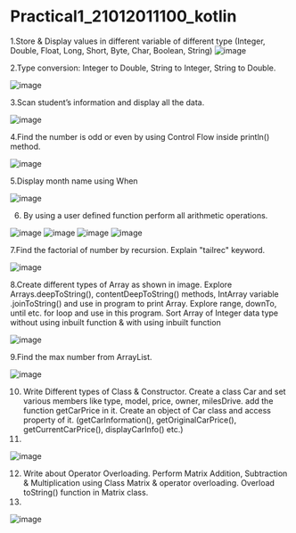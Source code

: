 # Practical1_21012011100_kotlin
1.Store & Display values in different variable of different type (Integer, Double, Float, Long, Short, Byte, Char, Boolean, String)
![image](https://github.com/Priyansh20patel/Practical1_21012011100_kotlin/assets/98640432/dfd841da-5856-460f-94e5-523d8602d2d7)

2.Type conversion:
Integer to Double, String to Integer, String to Double.

![image](https://github.com/Priyansh20patel/Practical1_21012011100_kotlin/assets/98640432/3cdb175e-d253-455b-8a14-2b0d16820d5a)



3.Scan student’s information and display all the data.


![image](https://github.com/Priyansh20patel/Practical1_21012011100_kotlin/assets/98640432/4608b276-f00a-426c-88cb-23822b56eb19)

4.Find the number is odd or even by using Control Flow inside println() method.

![image](https://github.com/Priyansh20patel/Practical1_21012011100_kotlin/assets/98640432/f12b4ec3-6816-4b17-be1b-3a92b68be0a6)

5.Display month name using When

![image](https://github.com/Priyansh20patel/Practical1_21012011100_kotlin/assets/98640432/5fed9639-b49f-4284-a880-261538e7bd7c)


6. By using a user defined function perform all arithmetic operations.
   
![image](https://github.com/Priyansh20patel/Practical1_21012011100_kotlin/assets/98640432/1e2cad4a-970a-47e8-bb55-7393eeac425a)
![image](https://github.com/Priyansh20patel/Practical1_21012011100_kotlin/assets/98640432/75f4a9f3-0669-4608-846a-2a77d700a51d)
![image](https://github.com/Priyansh20patel/Practical1_21012011100_kotlin/assets/98640432/13291a44-5c9e-4623-a53f-9745b383fdc8)
![image](https://github.com/Priyansh20patel/Practical1_21012011100_kotlin/assets/98640432/c94c5eca-0636-484c-9ce4-4303fb51e39c)

7.Find the factorial of number by recursion. Explain "tailrec" keyword.

![image](https://github.com/Priyansh20patel/Practical1_21012011100_kotlin/assets/98640432/3819e686-4192-4bb7-9f2e-10bedd5597c1)

8.Create different types of Array as shown in image. Explore Arrays.deepToString(), contentDeepToString() methods, IntArray variable .joinToString()  and use in program to print Array. Explore range, downTo, until etc. for loop and use in this program. Sort Array of Integer data type without using inbuilt function & with using inbuilt function

![image](https://github.com/Priyansh20patel/Practical1_21012011100_kotlin/assets/98640432/b0ccfa1a-f9ff-4462-9b1b-2745285ef9c3)

9.Find the max number from ArrayList.

   ![image](https://github.com/Priyansh20patel/Practical1_21012011100_kotlin/assets/98640432/718b9337-b2e1-414f-a6cf-9b6a23ed0031)

10. Write Different types of Class & Constructor. Create a class Car and set various members like type, model, price, owner, milesDrive. add the function getCarPrice in it. Create an object of Car class and access property of it. (getCarInformation(), getOriginalCarPrice(), getCurrentCarPrice(), displayCarInfo() etc.)
11. 
![image](https://github.com/Priyansh20patel/Practical1_21012011100_kotlin/assets/98640432/0fb437ae-39f6-4e3e-97e9-b0a637053023)

12. Write about Operator Overloading. Perform Matrix Addition, Subtraction & Multiplication using Class Matrix & operator overloading. Overload toString() function in Matrix class.
13. 
![image](https://github.com/Priyansh20patel/Practical1_21012011100_kotlin/assets/98640432/1760c9d9-17fe-47ab-a3a5-3c9829b90f8c)

